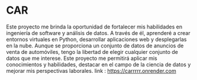
# CAR
Este proyecto me brinda la oportunidad de fortalecer mis habilidades en ingeniería de software y análisis de datos. A través de él, aprenderé a crear entornos virtuales en Python, desarrollar aplicaciones web y desplegarlas en la nube. Aunque se proporciona un conjunto de datos de anuncios de venta de automóviles, tengo la libertad de elegir cualquier conjunto de datos que me interese. Este proyecto me permitirá aplicar mis conocimientos y habilidades, destacar en el campo de la ciencia de datos y mejorar mis perspectivas laborales.      link : https://carrrrr.onrender.com